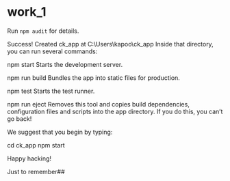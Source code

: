# work_1
Run `npm audit` for details.

Success! Created ck_app at C:\Users\kapoo\ck_app
Inside that directory, you can run several commands:

  npm start
    Starts the development server.

  npm run build
    Bundles the app into static files for production.

  npm test
    Starts the test runner.

  npm run eject
    Removes this tool and copies build dependencies, configuration files
    and scripts into the app directory. If you do this, you can’t go back!

We suggest that you begin by typing:

  cd ck_app
  npm start

Happy hacking!


Just to remember##
